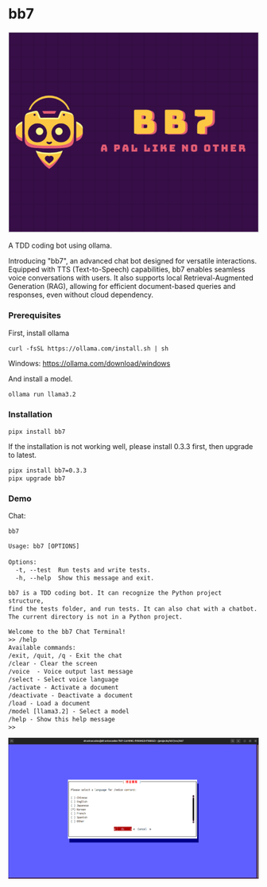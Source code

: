 # bb7

![](bb7_logo.png)



A TDD coding bot using ollama.

Introducing "bb7", an advanced chat bot designed for versatile interactions. Equipped with TTS (Text-to-Speech) capabilities, bb7 enables seamless voice conversations with users. It also supports local Retrieval-Augmented Generation (RAG), allowing for efficient document-based queries and responses, even without cloud dependency.

### Prerequisites

First, install ollama

```
curl -fsSL https://ollama.com/install.sh | sh
```

Windows: https://ollama.com/download/windows


And install a model.

```
ollama run llama3.2
```

### Installation
```
pipx install bb7
```

If the installation is not working well,
please install 0.3.3 first, then upgrade to latest.

```
pipx install bb7=0.3.3
pipx upgrade bb7
```



### Demo

Chat:

```
bb7
```

```
Usage: bb7 [OPTIONS]

Options:
  -t, --test  Run tests and write tests.
  -h, --help  Show this message and exit.
```


```
bb7 is a TDD coding bot. It can recognize the Python project structure,
find the tests folder, and run tests. It can also chat with a chatbot.
The current directory is not in a Python project.
```


```
Welcome to the bb7 Chat Terminal!
>> /help
Available commands:
/exit, /quit, /q - Exit the chat
/clear - Clear the screen
/voice  - Voice output last message
/select - Select voice language
/activate - Activate a document
/deactivate - Deactivate a document
/load - Load a document
/model [llama3.2] - Select a model
/help - Show this help message
>> 
```

![](selections.png)
